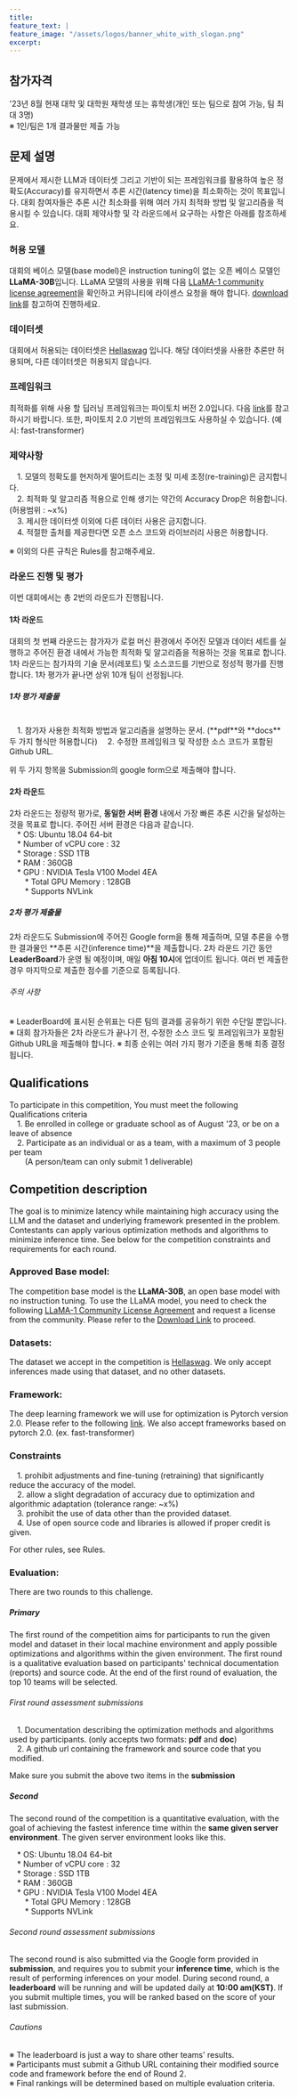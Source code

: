 ```yaml
---
title:
feature_text: |
feature_image: "/assets/logos/banner_white_with_slogan.png"
excerpt:
---
```


## 참가자격

'23년 8월 현재 대학 및 대학원 재학생 또는 휴학생(개인 또는 팀으로 참여 가능, 팀 최대 3명)  
※ 1인/팀은 1개 결과물만 제출 가능

## 문제 설명

문제에서 제시한 LLM과 데이터셋 그리고 기반이 되는 프레임워크를 활용하여 높은 정확도(Accuracy)를 유지하면서 추론 시간(latency time)을 최소화하는 것이 목표입니다. 대회 참여자들은 추론 시간 최소화를 위해 여러 가지 최적화 방법 및 알고리즘을 적용시킬 수 있습니다. 대회 제약사항 및 각 라운드에서 요구하는 사항은 아래를 참조하세요.

### 허용 모델

대회의 베이스 모델(base model)은 instruction tuning이 없는 오픈 베이스 모델인 **LLaMA-30B**입니다. LLaMA 모델의 사용을 위해 다음 [LLaMA-1 community license agreement](https://github.com/facebookresearch/llama/blob/main/LICENSE "LLaMA community license agreement")을 확인하고 커뮤니티에 라이센스 요청을 해야 합니다. [download link](https://docs.google.com/forms/d/e/1FAIpQLSfqNECQnMkycAp2jP4Z9TFX0cGR4uf7b_fBxjY_OjhJILlKGA/viewform "download link")를 참고하여 진행하세요.

### 데이터셋

대회에서 허용되는 데이터셋은 [Hellaswag](https://huggingface.co/datasets/hellaswag) 입니다. 해당 데이터셋을 사용한 추론만 허용되며, 다른 데이터셋은 허용되지 않습니다.

### 프레임워크

최적화를 위해 사용 할 딥러닝 프레임워크는 파이토치 버전 2.0입니다. 다음 [link](https://github.com/pytorch/pytorch/tree/v2.0.0)를 참고하시기 바랍니다. 또한, 파이토치 2.0 기반의 프레임워크도 사용하실 수 있습니다. (예시: fast-transformer)

### 제약사항

 1. 모델의 정확도를 현저하게 떨어트리는 조정 및 미세 조정(re-training)은 금지합니다.  
 2. 최적화 및 알고리즘 적용으로 인해 생기는 약간의 Accuracy Drop은 허용합니다. (허용범위 : ~x%)  
 3. 제시한 데이터셋 이외에 다른 데이터 사용은 금지합니다.  
 4. 적절한 출처를 제공한다면 오픈 소스 코드와 라이브러리 사용은 허용합니다.

※ 이외의 다른 규칙은 Rules를 참고해주세요.

### 라운드 진행 및 평가

이번 대회에서는 총 2번의 라운드가 진행됩니다.

#### 1차 라운드  

대회의 첫 번째 라운드는 참가자가 로컬 머신 환경에서 주어진 모델과 데이터 세트를 실행하고 주어진 환경 내에서 가능한 최적화 및 알고리즘을 적용하는 것을 목표로 합니다. 1차 라운드는 참가자의 기술 문서(레포트) 및 소스코드를 기반으로 정성적 평가를 진행합니다. 1차 평가가 끝나면 상위 10개 팀이 선정됩니다.

##### 1차 평가 제출물
<br>
 1. 참가자 사용한 최적화 방법과 알고리즘을 설명하는 문서. (**pdf**와 **docs** 두 가지 형식만 허용합니다)  
 2. 수정한 프레임워크 및 작성한 소스 코드가 포함된 Github URL.

위 두 가지 항목을 Submission의 google form으로 제출해야 합니다.

#### 2차 라운드  
2차 라운드는 정량적 평가로, **동일한 서버 환경** 내에서 가장 빠른 추론 시간을 달성하는 것을 목표로 합니다. 주어진 서버 환경은 다음과 같습니다.  
 * OS: Ubuntu 18.04 64-bit  
 * Number of vCPU core : 32  
 * Storage : SSD 1TB  
 * RAM : 360GB  
 * GPU : NVIDIA Tesla V100 Model 4EA  
  * Total GPU Memory : 128GB  
  * Supports NVLink

##### 2차 평가 제출물

2차 라운드도 Submission에 주어진 Google form을 통해 제출하며, 모델 추론을 수행한 결과물인 **추론 시간(inference time)**을 제출합니다. 2차 라운드 기간 동안 **LeaderBoard**가 운영 될 예정이며, 매일 **아침 10시**에 업데이트 됩니다. 여러 번 제출한 경우 마지막으로 제출한 점수를 기준으로 등록됩니다.

###### 주의 사항

※ LeaderBoard에 표시된 순위표는 다른 팀의 결과를 공유하기 위한 수단일 뿐입니다.  
※ 대회 참가자들은 2차 라운드가 끝나기 전, 수정한 소스 코드 및 프레임워크가 포함된 Github URL을 제출해야 합니다.
※ 최종 순위는 여러 가지 평가 기준을 통해 최종 결정됩니다.

## Qualifications

To participate in this competition, You must meet the following Qualifications criteria  
 1. Be enrolled in college or graduate school as of August '23, or be on a leave of absence  
 2. Participate as an individual or as a team, with a maximum of 3 people per team  
  (A person/team can only submit 1 deliverable)  

## Competition description

The goal is to minimize latency while maintaining high accuracy using the LLM and the dataset and underlying framework presented in the problem. Contestants can apply various optimization methods and algorithms to minimize inference time. See below for the competition constraints and requirements for each round.

### Approved Base model:

The competition base model is the **LLaMA-30B**, an open base model with no instruction tuning. To use the LLaMA model, you need to check the following [LLaMA-1 Community License Agreement](https://github.com/facebookresearch/llama/blob/main/LICENSE "LLaMA Community License Agreement") and request a license from the community. Please refer to the [Download Link](https://docs.google.com/forms/d/e/1FAIpQLSfqNECQnMkycAp2jP4Z9TFX0cGR4uf7b_fBxjY_OjhJILlKGA/viewform/ "Download Link") to proceed.

### Datasets:

The dataset we accept in the competition is [Hellaswag](https://huggingface.co/datasets/hellaswag). We only accept inferences made using that dataset, and no other datasets.

### Framework:

The deep learning framework we will use for optimization is Pytorch version 2.0. Please refer to the following [link](https://github.com/pytorch/pytorch/tree/v2.0.0). We also accept frameworks based on pytorch 2.0. (ex. fast-transformer)

### Constraints

 1. prohibit adjustments and fine-tuning (retraining) that significantly reduce the accuracy of the model.  
 2. allow a slight degradation of accuracy due to optimization and algorithmic adaptation (tolerance range: ~x%)  
 3. prohibit the use of data other than the provided dataset.  
 4. Use of open source code and libraries is allowed if proper credit is given.

For other rules, see Rules.

### Evaluation:

There are two rounds to this challenge.

##### Primary

The first round of the competition aims for participants to run the given model and dataset in their local machine environment and apply possible optimizations and algorithms within the given environment. The first round is a qualitative evaluation based on participants' technical documentation (reports) and source code. At the end of the first round of evaluation, the top 10 teams will be selected.

###### First round assessment submissions

 1. Documentation describing the optimization methods and algorithms used by participants. (only accepts two formats: **pdf** and **doc**)  
 2. A github url containing the framework and source code that you modified.

Make sure you submit the above two items in the **submission**

##### Second

The second round of the competition is a quantitative evaluation, with the goal of achieving the fastest inference time within the **same given server environment**. The given server environment looks like this.

 * OS: Ubuntu 18.04 64-bit  
 * Number of vCPU core : 32  
 * Storage : SSD 1TB  
 * RAM : 360GB  
 * GPU : NVIDIA Tesla V100 Model 4EA  
  * Total GPU Memory : 128GB  
  * Supports NVLink

###### Second round assessment submissions

The second round is also submitted via the Google form provided in **submission**, and requires you to submit your **inference time**, which is the result of performing inferences on your model. During second round, a **leaderboard** will be running and will be updated daily at **10:00 am(KST)**. If you submit multiple times, you will be ranked based on the score of your last submission.

###### Cautions

※ The leaderboard is just a way to share other teams' results.  
※ Participants must submit a Github URL containing their modified source code and  framework before the end of Round 2.  
※ Final rankings will be determined based on multiple evaluation criteria.